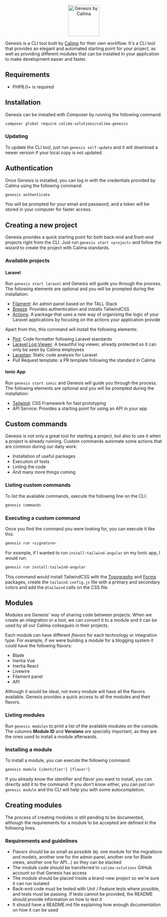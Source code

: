 <p align="center">
    <img title="Genesis by Calima" height="100" src="https://genesis.by.calimasolutions.com/assets/genesis-by-calima.png" />
</p>

Genesis is a CLI tool built by [Calima](https://calimasolutions.com) for their own workflow. It's a CLI tool that provides an elegant and automated starting point for your project, as well as providing different modules that can be installed in your application to make development easier and faster.

## Requirements
- PHP8.0+ is required
## Installation
Genesis can be installed with Composer by running the following command:

```bash
composer global require calima-solutions/calima-genesis
```

### Updating

To update the CLI tool, just run `genesis self-update` and it will download a newer version if your local copy is not updated.

## Authentication
Once Genesis is installed, you can log in with the credentials provided by Calima using the following command:

```bash
genesis authenticate
```

You will be prompted for your email and password, and a token will be stored in your computer for faster access.

## Creating a new project
Genesis provides a quick starting point for both back-end and front-end projects right from the CLI. Just run `genesis start <project>` and follow the wizard to create the project with Calima standards.

### Available projects

#### Laravel

Run `genesis start laravel` and Genesis will guide you through the process. The following elements are optional and you will be prompted during the installation:

- [Filament](https://filamentphp.com): An admin panel based on the TALL Stack
- [Breeze](https://github.com/laravel/breeze): Provides authentication and installs TailwindCSS
- [Actions](https://laravelactions.com/): A package that uses a new way of organising the logic of your Laravel applications by focusing on the actions your application provide

Apart from this, this command will install the following elements:

- [Pint](https://github.com/laravel/pint): Code formatter following Laravel standards
- [Laravel Log Viewer](https://github.com/opcodesio/log-viewer): A beautiful log viewer, already protected so it can only be seen by Calima employees
- [Larastan](https://github.com/nunomaduro/larastan): Static code analysis for Laravel
- Pull Request template: a PR template following the standard in Calima

#### Ionic App

Run `genesis start ionic` and Genesis will guide you through the process. The following elements are optional and you will be prompted during the installation:

- [Tailwind](https://tailwindcss.com): CSS Framework for fast prototyping
- API Service: Provides a starting point for using an API in your app

## Custom commands
Genesis is not only a great tool for starting a project, but also to use it when a project is already running. Custom commands automate some actions that are common during our daily work:

- Installation of useful packages
- Execution of tests
- Linting the code
- And many more things coming

### Listing custom commands
To list the available commands, execute the following line on the CLI:

```bash
genesis commands
```

### Executing a custom command
Once you find the command you were looking for, you can execute it like this:

```bash
genesis run <signature>
```

For example, if I wanted to run `install:tailwind-angular` on my Ionic app, I would run:

```bash
genesis run install:tailwind-angular
```

This command would install TailwindCSS with the [Typography](https://tailwindcss.com/docs/typography-plugin) and [Forms](https://github.com/tailwindlabs/tailwindcss-forms) packages, create the `tailwind.config.js` file with a primary and secondary colors and add the `@tailwind` calls on the CSS file.

## Modules
Modules are Genesis' way of sharing code between projects. When we create an integration or a tool, we can convert it to a module and it can be used by all our Calima colleagues in their projects.

Each module can have different *flavors* for each technology or integration type. For example, if we were building a module for a blogging system it could have the following flavors:

- Blade
- Inertia Vue
- Inertia React
- Livewire
- Filament panel
- API

Although it would be ideal, not every module will have all the flavors available. Genesis provides a quick access to all the modules and their flavors.

### Listing modules
Run `genesis modules` to print a list of the available modules on the console. The columns **Module ID** and **Versions** are specially important, as they are the ones used to install a module afterwards.

### Installing a module
To install a module, you can execute the following command:

```bash
genesis module {identifier?} {flavor?}
```

If you already know the identifier and flavor you want to install, you can directly add it to the command. If you don't know either, you can just run `genesis module` and the CLI will help you with some autocompletion.

## Creating modules
The process of creating modules is still pending to be documented, although the requirements for a module to be accepted are defined in the following lines.

### Requirements and guidelines
- Flavors should be as small as possible (ej. one module for the migrations and models, another one for the admin panel, another one for Blade views, another one for API...) so they can be stacked
- The module code should be transferred to `calima-solutions` GitHub account so that Genesis has access
- The module should be placed inside a brand-new project so we're sure it can run isolated
- Back-end code must be tested with Unit / Feature tests where possible, and tests must be passing. If tests cannot be provided, the README should provide information on how to test it
- It should have a README.md file explaining how enough documentation on how it can be used
